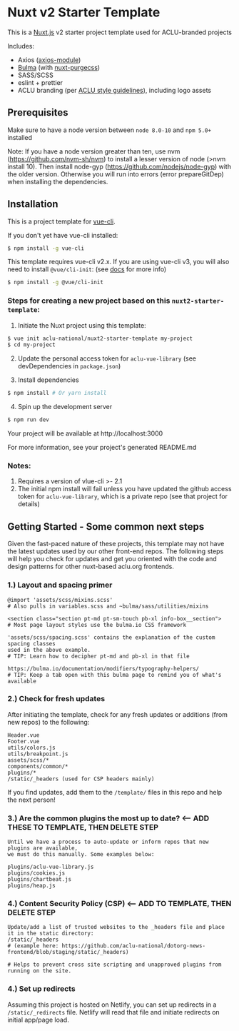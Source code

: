 # Nuxt v2 Starter Template

This is a [Nuxt.js](https://github.com/nuxt/nuxt.js) v2 starter project template used for ACLU-branded projects

Includes:

- Axios ([axios-module](https://github.com/nuxt-community/axios-module))
- [Bulma](https://github.com/jgthms/bulma) (with [nuxt-purgecss](https://github.com/Developmint/nuxt-purgecss))
- SASS/SCSS
- eslint + prettier
- ACLU branding (per [ACLU style guidelines](https://aclu-national.github.io/style/)), including logo assets

## Prerequisites

Make sure to have a node version between `node 8.0-10` and `npm 5.0+` installed

Note: If you have a node version greater than ten, use nvm (https://github.com/nvm-sh/nvm) to install a lesser version of node (>nvm install 10). Then install node-gyp (https://github.com/nodejs/node-gyp) with the older version. Otherwise you will run into errors (error prepareGitDep) when installing the dependencies.

## Installation

This is a project template for [vue-cli](https://github.com/vuejs/vue-cli).

If you don't yet have vue-cli installed:

```bash
$ npm install -g vue-cli
```

This template requires vue-cli v2.x. If you are using vue-cli v3, you will also need to install `@vue/cli-init`: (see [docs](https://cli.vuejs.org/guide/creating-a-project.html#pulling-2-x-templates-legacy) for more info)

```bash
$ npm install -g @vue/cli-init
```

### Steps for creating a new project based on this `nuxt2-starter-template`:

1. Initiate the Nuxt project using this template:

``` bash
$ vue init aclu-national/nuxt2-starter-template my-project
$ cd my-project
```

2. Update the personal access token for `aclu-vue-library` (see devDependencies in `package.json`)

3. Install dependencies

``` bash
$ npm install # Or yarn install
```

4. Spin up the development server

``` bash
$ npm run dev
```

Your project will be available at http://localhost:3000

For more information, see your project's generated README.md

### Notes:

1. Requires a version of vlue-cli >- 2.1
2. The initial npm install will fail unless you have updated the github access token for `aclu-vue-library`, which is a private repo (see that project for details)

## Getting Started - Some common next steps

Given the fast-paced nature of these projects, this template may not have the latest updates used by our other front-end repos. The following steps will help you check for updates and get you oriented with the code and design patterns for other nuxt-based aclu.org frontends.

### 1.) Layout and spacing primer
```
@import 'assets/scss/mixins.scss' 
# Also pulls in variables.scss and ~bulma/sass/utilities/mixins 

<section class="section pt-md pt-sm-touch pb-xl info-box__section">
# Most page layout styles use the bulma.io CSS framework

'assets/scss/spacing.scss' contains the explanation of the custom spacing classes
used in the above example.
# TIP: Learn how to decipher pt-md and pb-xl in that file

https://bulma.io/documentation/modifiers/typography-helpers/
# TIP: Keep a tab open with this bulma page to remind you of what's available
```

### 2.) Check for fresh updates

After initiating the template, check for any fresh updates or additions (from new repos) to the following:
```
Header.vue
Footer.vue
utils/colors.js
utils/breakpoint.js
assets/scss/*
components/common/*
plugins/*
/static/_headers (used for CSP headers mainly)
```

If you find updates, add them to the `/template/` files in this repo and help the next person!

### 3.) Are the common plugins the most up to date? <-- ADD THESE TO TEMPLATE, THEN DELETE STEP
```
Until we have a process to auto-update or inform repos that new plugins are available,
we must do this manually. Some examples below:

plugins/aclu-vue-library.js
plugins/cookies.js
plugins/chartbeat.js
plugins/heap.js
```

### 4.) Content Security Policy (CSP) <-- ADD TO TEMPLATE, THEN DELETE STEP
```
Update/add a list of trusted websites to the _headers file and place it in the static directory:
/static/_headers 
# (example here: https://github.com/aclu-national/dotorg-news-frontend/blob/staging/static/_headers)

# Helps to prevent cross site scripting and unapproved plugins from running on the site.
```

### 4.) Set up redirects

Assuming this project is hosted on Netlify, you can set up redirects in a `/static/_redirects` file.  Netlify will read that file and initiate redirects on initial app/page load.
